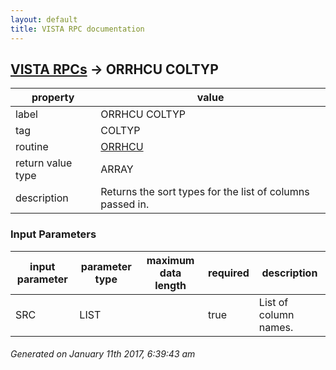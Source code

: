 ```yaml
---
layout: default
title: VISTA RPC documentation
---
```




## [VISTA RPCs](TableOfContent.md) &#8594; ORRHCU COLTYP 

 property | value 
--- | --- 
 label | ORRHCU COLTYP
 tag | COLTYP
 routine | [ORRHCU](http://code.osehra.org/dox/Routine_ORRHCU_source.html)
 return value type | ARRAY
 description | Returns the sort types for the list of columns passed in.

### Input Parameters

| input parameter | parameter type | maximum data length | required | description | 
| --- | --- | --- | --- | --- | 
| SRC | LIST |  | true | List of column names. | 




 ###### Generated on January 11th 2017, 6:39:43 am